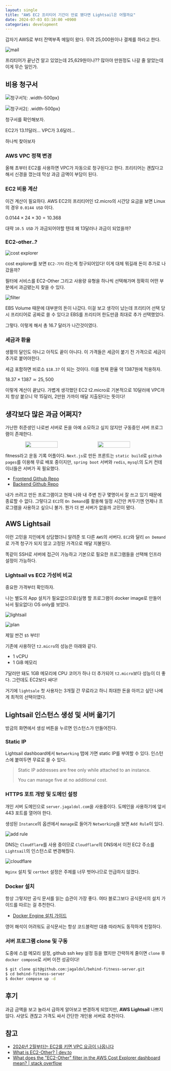 ```yaml
---
layout: single
title: "AWS EC2 프리티어 기간이 만료 됐다면 Lightsail은 어떨까요"
date: 2024-07-03 03:10:00 +0900
categories: development
---
```


갑자기 AWS로 부터 잔액부족 메일이 왔다. 무려 25,000원이나 결제를 하라고 한다.

![mail](/assets/images/2024/07/03/aws-mail.png)

프리티어가 끝난건 알고 있었는데 25,629원이나?? 많아야 만원정도 나갈 줄 알았는데 이게 무슨 일인가.

## 비용 청구서

![청구서1](/assets/images/2024/07/03/bill1.png){: .width-500px}

![청구서2](/assets/images/2024/07/03/bill2.png){: .width-500px}

청구서를 확인해보자.

EC2가 13.11달러\... VPC가 3.6달러\...

하나씩 찾아보자

### AWS VPC 정책 변경

올해 초부터 EC2를 사용하면 VPC가 자동으로 청구된다고 한다. 프리티어는 괜찮다고 해서 신경을 껐는데 막상 과금 금액이 부담이 된다.

### EC2 비용 계산

이건 계산이 필요하다. AWS EC2의 프리티어인 t2.micro의 시간당 요금을 보면 Linux의 경우 `0.0144 USD` 이다.

$0.0144 \times 24 \times 30 = 10.368$

대략 `10.5 USD` 가 과금되어야할 텐데 왜 13달러나 과금이 되었을까?

### EC2-other..?

![cost explorer](/assets/images/2024/07/03/cost-explorer.png)

cost explorer를 보면 `EC2-기타` 라는게 청구되어있다! 이게 대체 뭐길래 돈이 추가로 나갔을까?

필터에 서비스를 EC2-Other 그리고 사용량 유형을 하나씩 선택해가며 정확히 어떤 부분에서 과금됐는지 찾을 수 있다.

![filter](/assets/images/2024/07/03/filter-result.png)

EBS Volume 때문에 대부분의 돈이 나갔다. 이걸 보고 생각이 났는데 프리티어 선택 당시 프리티어로 공짜로 쓸 수 있다고 EBS를 프리티어 한도만큼 최대로 추가 선택했었다.

그렇다. 이렇게 해서 총 16.7 달러가 나간것이였다.

### 세금과 환율

생활의 달인도 아니고 아직도 끝이 아니다. 이 가격들은 세금이 붙기 전 가격으로 세금이 추가로 붙어야한다.

세금 포함하면 비로소 `$18.37` 이 되는 것이다. 이를 현재 환율 약 1387원에 적용하자.

$18.37 \times 1387 \simeq 25,500$

이렇게 계산이 끝났다. 가볍게 생각했던 EC2 t2.micro로 기본적으로 10달러에 VPC까지 항상 붙으니 약 15달러, 2만원 가까이 매달 지출된다는 뜻이다!

## 생각보다 많은 과금 어쩌지?

가난한 취준생인 나로썬 서버로 돈을 아예 소모하고 싶지 않지만 구동중인 서버 프로그램이 존재한다.

<p align="center" style="display:flex">
    <img src="/assets/images/2024/07/03/fitness.jpg" width="45%" />
    <img src="/assets/images/2024/07/03/fitness2.jpg" width="45%" />
</p>

fitness라고 운동 기록 어플이다. `Next.js`로 만든 프론트는 `static build`로 `github pages`를 이용해 무료 배포 중이지만, `spring boot` 서버와 `redis`, `mysql`의 도커 컨테이너들은 서버가 꼭 필요했다.

- [Frontend Github Repo](https://github.com/jagaldol/behind-fitness-client)
- [Backend Github Repo](https://github.com/jagaldol/behind-fitness-server)

내가 쓰려고 만든 프로그램이고 현재 나와 내 주변 친구 몇명이서 잘 쓰고 있기 때문에 종료할 수 없다. 그렇다고 `EC2`의 `On Demand`를 활용해 일정 시간만 켜두기엔 언제나 프로그램을 사용하고 싶으니 불가. 뭔가 더 싼 서버가 없을까 고민이 됐다.

## AWS Lightsail

이런 고민을 지인에게 상담했더니 알려준 또 다른 `AWS`의 서버다. `EC2`와 달리 `on Demand`로 가격 청구가 되지 않고 고정된 가격으로 매달 지불된다.

똑같이 SSH로 서버에 접근이 가능하고 기본으로 필요한 프로그램들을 선택해 인프라 설정이 가능하다.

### Lightsail vs EC2 가성비 비교

중요한 가격부터 확인하자.

나는 별도의 App 설치가 필요없으므로(실행 할 프로그램이 docker image로 만들어 놔서 필요없다) OS only를 보았다.

![lightsail](/assets/images/2024/07/03/lightsail-select.png)

![plan](/assets/images/2024/07/03/lightsail-plan.png)

제일 싼건 `$5` 부터!

기존에 사용하던 `t2.micro`의 성능은 아래와 같다.

- 1 vCPU
- 1 GiB 메모리

7달러만 돼도 1GB 메모리에 CPU 코어가 하나 더 추가되어 `t2.micro`보다 성능이 더 좋다. 그런데도 EC2보다 싸다!

거기에 `lightsale` 첫 사용자는 3개월 간 무료라고 하니 최대한 돈을 아끼고 싶던 나에게 최적의 선택이였다.

## Lightsail 인스턴스 생성 및 서버 옮기기

방금의 화면에서 생성 버튼을 누르면 인스턴스가 만들어진다.

### Static IP

Lightsail dashboard에서 `Networking` 탭에 가면 static IP를 부여할 수 있다. 인스턴스에 붙여두면 무료로 쓸 수 있다.

> Static IP addresses are free only while attached to an instance.
>
> You can manage five at no additional cost.

### HTTPS 포트 개방 및 도메인 설정

개인 서버 도메인으로 `server.jagaldol.com`을 사용중이다. 도메인을 사용하기에 앞서 443 포트를 열어야 한다.

생성된 `Instance`의 옵션에서 `manage`로 들어가 `Networking`을 보면 `Add Rule`이 있다.

![add rule](/assets/images/2024/07/03/lightsail-rule.png)

DNS는 `Cloudflare`를 사용 중이므로 `Cloudflare`의 DNS에서 이전 EC2 주소를 `Lightsail`의 인스턴스로 변경해줬다.

![cloudflare](/assets/images/2024/07/03/cloudflare.png)

`Nginx` 설치 및 `certbot` 설정은 주제를 너무 벗어나므로 언급하지 않겠다.

### Docker 설치

항상 그렇지만 공식 문서를 읽는 습관이 가장 좋다. 여타 블로그보다 공식문서의 설치 가이드를 따르는 걸 추천한다.

- [Docker Engine 설치 가이드](https://docs.docker.com/engine/install/ubuntu/)

영어 해석이 어려워도 공식문서는 항상 코드블럭만 대충 따라쳐도 동작하게 친절하다.

### 서버 프로그램 clone 및 구동

도중에 스왑 메모리 설정, github ssh key 설정 등을 했지만 간략하게 줄이면 `clone` 후 `docker compose`로 서버 이전 성공이다!

```sh
$ git clone git@github.com:jagaldol/behind-fitness-server.git
$ cd behind-fitness-server
$ docker compose up -d
```

## 후기

과금 금액을 보고 놀라서 급하게 알아보고 변경하게 되었지만, **AWS Lightsail** 나쁘지 않다. 사양도 괜찮고 가격도 싸서 간단한 개인용 서버로 추천이다.

## 참고

- [2024년 2월부터는 EC2를 키면 VPC 요금이 나옵니다](https://6unu.net/post/public-1710173858296)
- [What is EC2-Other? \| dev.to](https://dev.to/brianpregan/what-is-ec2-other-2oi6)
- [What does the "EC2-Other" filter in the AWS Cost Explorer dashboard mean? \| stack overflow](https://stackoverflow.com/questions/56869952/what-does-the-ec2-other-filter-in-the-aws-cost-explorer-dashboard-mean)
